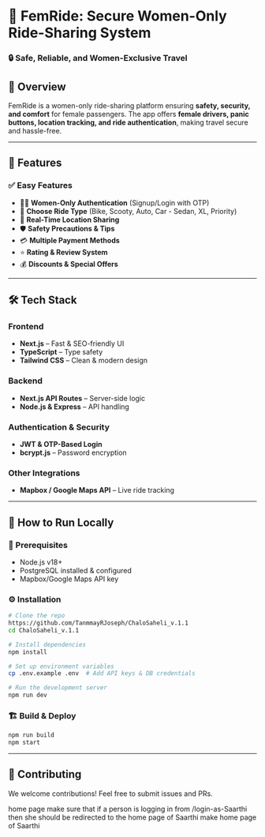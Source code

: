 # 🚖 FemRide: Secure Women-Only Ride-Sharing System

### 🔒 Safe, Reliable, and Women-Exclusive Travel

## 📌 Overview
FemRide is a women-only ride-sharing platform ensuring **safety, security, and comfort** for female passengers. The app offers **female drivers, panic buttons, location tracking, and ride authentication**, making travel secure and hassle-free.

---

## 🚀 Features
### ✅ Easy Features
- 👩‍💼 **Women-Only Authentication** (Signup/Login with OTP)
- 🚗 **Choose Ride Type** (Bike, Scooty, Auto, Car - Sedan, XL, Priority)
- 📍 **Real-Time Location Sharing**
- 🛡️ **Safety Precautions & Tips**
- 💳 **Multiple Payment Methods**
- ⭐ **Rating & Review System**
- 💰 **Discounts & Special Offers**

---

## 🛠 Tech Stack
### **Frontend**
- **Next.js** – Fast & SEO-friendly UI
- **TypeScript** – Type safety
- **Tailwind CSS** – Clean & modern design

### **Backend**
- **Next.js API Routes** – Server-side logic
- **Node.js & Express** – API handling


### **Authentication & Security**
- **JWT & OTP-Based Login**
- **bcrypt.js** – Password encryption

### **Other Integrations**
- **Mapbox / Google Maps API** – Live ride tracking

---

## 📲 How to Run Locally
### 🔧 Prerequisites
- Node.js v18+
- PostgreSQL installed & configured
- Mapbox/Google Maps API key

### ⚙️ Installation
```bash
# Clone the repo
https://github.com/TanmmayRJoseph/ChaloSaheli_v.1.1
cd ChaloSaheli_v.1.1

# Install dependencies
npm install

# Set up environment variables
cp .env.example .env  # Add API keys & DB credentials

# Run the development server
npm run dev
```

### 🏗 Build & Deploy
```bash
npm run build
npm start
```

---

## 🤝 Contributing
We welcome contributions! Feel free to submit issues and PRs.




home page
make sure that if a person is logging in from /login-as-Saarthi then she should be redirected to the home page of Saarthi
make home page of Saarthi
